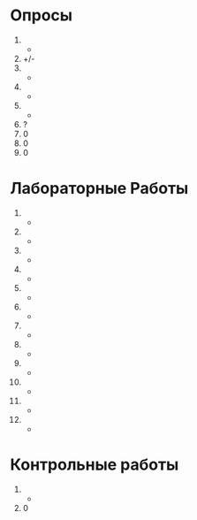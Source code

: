 ﻿Опросы
===
1. +
2. +/-
3. -
4. -
5. +
6. ?
7. 0
8. 0
9. 0

Лабораторные Работы
===
1. +
2. +
3. +
4. +
5. +
6. +
7. +
8. +
9. +
1. -
2. -
3. -

Контрольные работы
===
1. +
2. 0
